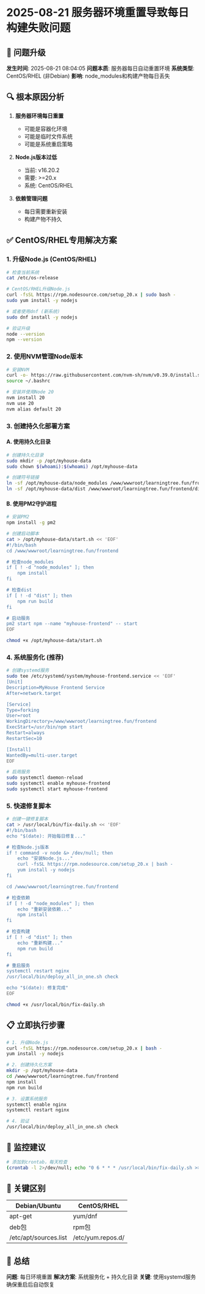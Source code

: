 # 2025-08-21 服务器环境重置导致每日构建失败问题

## 🚨 问题升级

**发生时间**: 2025-08-21 08:04:05
**问题本质**: 服务器每日自动重置环境
**系统类型**: CentOS/RHEL (非Debian)
**影响**: node_modules和构建产物每日丢失

## 🔍 根本原因分析

1. **服务器环境每日重置**
   - 可能是容器化环境
   - 可能是临时文件系统
   - 可能是系统重启策略

2. **Node.js版本过低**
   - 当前: v16.20.2
   - 需要: >=20.x
   - 系统: CentOS/RHEL

3. **依赖管理问题**
   - 每日需要重新安装
   - 构建产物不持久

## ✅ CentOS/RHEL专用解决方案

### 1. 升级Node.js (CentOS/RHEL)
```bash
# 检查当前系统
cat /etc/os-release

# CentOS/RHEL升级Node.js
curl -fsSL https://rpm.nodesource.com/setup_20.x | sudo bash -
sudo yum install -y nodejs

# 或者使用dnf (新系统)
sudo dnf install -y nodejs

# 验证升级
node --version
npm --version
```

### 2. 使用NVM管理Node版本
```bash
# 安装NVM
curl -o- https://raw.githubusercontent.com/nvm-sh/nvm/v0.39.0/install.sh | bash
source ~/.bashrc

# 安装并使用Node 20
nvm install 20
nvm use 20
nvm alias default 20
```

### 3. 创建持久化部署方案

#### A. 使用持久化目录
```bash
# 创建持久化目录
sudo mkdir -p /opt/myhouse-data
sudo chown $(whoami):$(whoami) /opt/myhouse-data

# 创建符号链接
ln -sf /opt/myhouse-data/node_modules /www/wwwroot/learningtree.fun/frontend/node_modules
ln -sf /opt/myhouse-data/dist /www/wwwroot/learningtree.fun/frontend/dist
```

#### B. 使用PM2守护进程
```bash
# 安装PM2
npm install -g pm2

# 创建启动脚本
cat > /opt/myhouse-data/start.sh << 'EOF'
#!/bin/bash
cd /www/wwwroot/learningtree.fun/frontend

# 检查node_modules
if [ ! -d "node_modules" ]; then
    npm install
fi

# 检查dist
if [ ! -d "dist" ]; then
    npm run build
fi

# 启动服务
pm2 start npm --name "myhouse-frontend" -- start
EOF

chmod +x /opt/myhouse-data/start.sh
```

### 4. 系统服务化 (推荐)
```bash
# 创建systemd服务
sudo tee /etc/systemd/system/myhouse-frontend.service << 'EOF'
[Unit]
Description=MyHouse Frontend Service
After=network.target

[Service]
Type=forking
User=root
WorkingDirectory=/www/wwwroot/learningtree.fun/frontend
ExecStart=/usr/bin/npm start
Restart=always
RestartSec=10

[Install]
WantedBy=multi-user.target
EOF

# 启用服务
sudo systemctl daemon-reload
sudo systemctl enable myhouse-frontend
sudo systemctl start myhouse-frontend
```

### 5. 快速修复脚本
```bash
# 创建一键修复脚本
cat > /usr/local/bin/fix-daily.sh << 'EOF'
#!/bin/bash
echo "$(date): 开始每日修复..."

# 检查Node.js版本
if ! command -v node &> /dev/null; then
    echo "安装Node.js..."
    curl -fsSL https://rpm.nodesource.com/setup_20.x | bash -
    yum install -y nodejs
fi

cd /www/wwwroot/learningtree.fun/frontend

# 检查依赖
if [ ! -d "node_modules" ]; then
    echo "重新安装依赖..."
    npm install
fi

# 检查构建
if [ ! -d "dist" ]; then
    echo "重新构建..."
    npm run build
fi

# 重启服务
systemctl restart nginx
/usr/local/bin/deploy_all_in_one.sh check

echo "$(date): 修复完成"
EOF

chmod +x /usr/local/bin/fix-daily.sh
```

## 📋 立即执行步骤

```bash
# 1. 升级Node.js
curl -fsSL https://rpm.nodesource.com/setup_20.x | bash -
yum install -y nodejs

# 2. 创建持久化方案
mkdir -p /opt/myhouse-data
cd /www/wwwroot/learningtree.fun/frontend
npm install
npm run build

# 3. 设置系统服务
systemctl enable nginx
systemctl restart nginx

# 4. 验证
/usr/local/bin/deploy_all_in_one.sh check
```

## 🔧 监控建议

```bash
# 添加到crontab，每天检查
(crontab -l 2>/dev/null; echo "0 6 * * * /usr/local/bin/fix-daily.sh >> /var/log/myhouse-daily.log 2>&1") | crontab -
```

## 🎯 关键区别

| Debian/Ubuntu | CentOS/RHEL |
|---------------|-------------|
| apt-get | yum/dnf |
| deb包 | rpm包 |
| /etc/apt/sources.list | /etc/yum.repos.d/ |

## 📝 总结

**问题**: 每日环境重置
**解决方案**: 系统服务化 + 持久化目录
**关键**: 使用systemd服务确保重启后自动恢复
